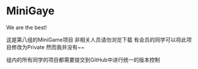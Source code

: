 # MiniGaye
We are the best!

这是第八组的MiniGame项目 非相关人员请勿浏览下载
有会员的同学可以将此项目修改为Private 然而我并没有~~

组内的所有同学的项目都需要提交到GitHub中进行统一的版本控制
